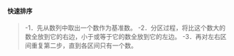 #### 快速排序
> -1．先从数列中取出一个数作为基准数。
> -2．分区过程，将比这个数大的数全放到它的右边，小于或等于它的数全放到它的左边。
> -3．再对左右区间重复第二步，直到各区间只有一个数。
